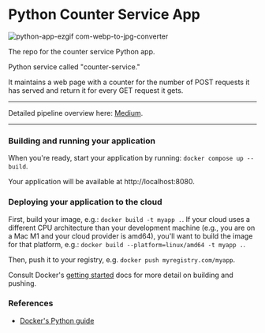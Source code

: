 # Python Counter Service App

![python-app-ezgif com-webp-to-jpg-converter](https://github.com/user-attachments/assets/ceb9266a-ba5e-4c70-9310-41203b482987)


The repo for the counter service Python app.

Python service called "counter-service."

It maintains a web page with a counter for the number of POST requests it has served and return it for every GET request it gets.

--------------------------------------------------------------------
Detailed pipeline overview here: [Medium](https://medium.com/devops-technical-notes-and-manuals/devops-example-project-for-your-resume-198e34d874b4).

---------------------------------------------------------------------
### Building and running your application

When you're ready, start your application by running:
`docker compose up --build`.

Your application will be available at http://localhost:8080.

### Deploying your application to the cloud

First, build your image, e.g.: `docker build -t myapp .`.
If your cloud uses a different CPU architecture than your development
machine (e.g., you are on a Mac M1 and your cloud provider is amd64),
you'll want to build the image for that platform, e.g.:
`docker build --platform=linux/amd64 -t myapp .`.

Then, push it to your registry, e.g. `docker push myregistry.com/myapp`.

Consult Docker's [getting started](https://docs.docker.com/go/get-started-sharing/)
docs for more detail on building and pushing.

### References
* [Docker's Python guide](https://docs.docker.com/language/python/)
